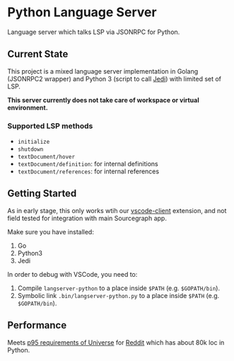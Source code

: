 # Python Language Server

Language server which talks LSP via JSONRPC for Python.

## Current State

This project is a mixed language server implementation in Golang (JSONRPC2 wrapper) and Python 3 (script to call [Jedi](https://jedi.readthedocs.io/en/latest/index.html)) with limited set of LSP.

**This server currently does not take care of workspace or virtual environment.**

### Supported LSP methods

- `initialize`
- `shutdown`
- `textDocument/hover`
- `textDocument/definition`: for internal definitions
- `textDocument/references`: for internal references

## Getting Started

As in early stage, this only works wtih our [vscode-client](https://github.com/sourcegraph/sourcegraph/tree/master/lang/vscode-client) extension, and not field tested for integration with main Sourcegraph app.

Make sure you have installed:

1. Go
2. Python3
3. Jedi

In order to debug with VSCode, you need to:

1. Compile `langserver-python` to a place inside `$PATH` (e.g. `$GOPATH/bin`).
2. Symbolic link `.bin/langserver-python.py` to a place inside `$PATH` (e.g. `$GOPATH/bin`).

## Performance

Meets [p95 requirements of Universe](https://github.com/sourcegraph/sourcegraph/issues/470) for [Reddit](https://github.com/reddit/reddit) which has about 80k loc in Python.